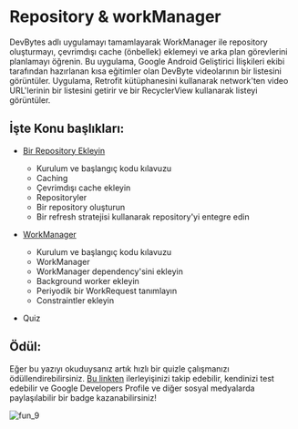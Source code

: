 # Repository & workManager

DevBytes adlı uygulamayı tamamlayarak WorkManager ile repository oluşturmayı, çevrimdışı cache (önbellek) eklemeyi ve arka plan görevlerini planlamayı öğrenin. Bu uygulama, Google Android Geliştirici İlişkileri ekibi tarafından hazırlanan kısa eğitimler olan DevByte videolarının bir listesini görüntüler. Uygulama, Retrofit kütüphanesini kullanarak network'ten video URL'lerinin bir listesini getirir ve bir RecyclerView kullanarak listeyi görüntüler.

## İşte Konu başlıkları:

- [Bir Repository Ekleyin](https://github.com/serkanalc/Android-Kotlin-Fundamentals/tree/main/Part%209%20-%20Repository%20%26%20workManager%20/D%C3%B6k%C3%BCman%201%20-%20Bir%20Repository%20Ekleyin)
  - Kurulum ve başlangıç kodu kılavuzu
  - Caching
  - Çevrimdışı cache ekleyin
  - Repositoryler
  - Bir repository oluşturun
  - Bir refresh stratejisi kullanarak repository'yi entegre edin

- [WorkManager]()
  - Kurulum ve başlangıç kodu kılavuzu
  - WorkManager
  - WorkManager dependency'sini ekleyin
  - Background worker ekleyin
  - Periyodik bir WorkRequest tanımlayın
  - Constraintler ekleyin
  

- Quiz <!-- link ekle -->

## Ödül:

Eğer bu yazıyı okuduysanız artık hızlı bir quizle çalışmanızı ödüllendirebilirsiniz. [Bu linkten](https://developer.android.com/courses/pathways/kotlin-fundamentals-nine#0) 
ilerleyişinizi takip edebilir, kendinizi test edebilir ve Google Developers Profile ve diğer sosyal medyalarda paylaşılabilir
bir badge kazanabilirsiniz!

![fun_9](https://user-images.githubusercontent.com/46448616/148640302-856cbabe-1be2-41b5-806a-3e7fe7cdf321.png)

